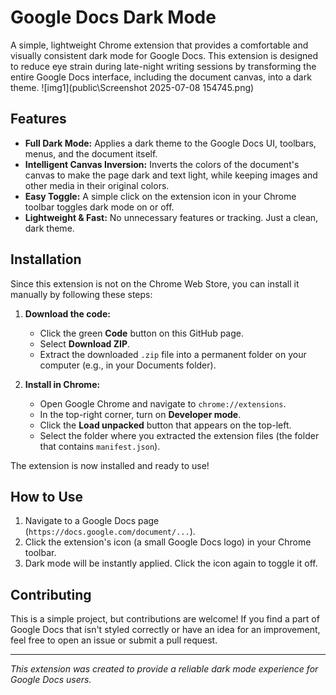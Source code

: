 # Google Docs Dark Mode

A simple, lightweight Chrome extension that provides a comfortable and visually consistent dark mode for Google Docs. This extension is designed to reduce eye strain during late-night writing sessions by transforming the entire Google Docs interface, including the document canvas, into a dark theme.
![img1](public\Screenshot 2025-07-08 154745.png)
## Features

- **Full Dark Mode:** Applies a dark theme to the Google Docs UI, toolbars, menus, and the document itself.
- **Intelligent Canvas Inversion:** Inverts the colors of the document's canvas to make the page dark and text light, while keeping images and other media in their original colors.
- **Easy Toggle:** A simple click on the extension icon in your Chrome toolbar toggles dark mode on or off.
- **Lightweight & Fast:** No unnecessary features or tracking. Just a clean, dark theme.

## Installation

Since this extension is not on the Chrome Web Store, you can install it manually by following these steps:

1.  **Download the code:**
    *   Click the green **Code** button on this GitHub page.
    *   Select **Download ZIP**.
    *   Extract the downloaded `.zip` file into a permanent folder on your computer (e.g., in your Documents folder).

2.  **Install in Chrome:**
    *   Open Google Chrome and navigate to `chrome://extensions`.
    *   In the top-right corner, turn on **Developer mode**.
    *   Click the **Load unpacked** button that appears on the top-left.
    *   Select the folder where you extracted the extension files (the folder that contains `manifest.json`).

The extension is now installed and ready to use!

## How to Use

1.  Navigate to a Google Docs page (`https://docs.google.com/document/...`).
2.  Click the extension's icon (a small Google Docs logo) in your Chrome toolbar.
3.  Dark mode will be instantly applied. Click the icon again to toggle it off.

## Contributing

This is a simple project, but contributions are welcome! If you find a part of Google Docs that isn't styled correctly or have an idea for an improvement, feel free to open an issue or submit a pull request.

---

*This extension was created to provide a reliable dark mode experience for Google Docs users.*
